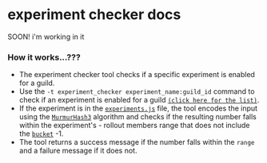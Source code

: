 # experiment checker docs

SOON! i'm working in it


### How it works...??? 
- The experiment checker tool checks if a specific experiment is enabled for a guild.
- Use the `-t experiment_checker experiment_name:guild_id` command to check if an experiment is enabled for a guild [`(click here for the list)`](/list.md). 
- If the experiment is in the [`experiments.js`](/experiments.js) file, the tool encodes the input using the [`MurmurHash3`](https://en.wikipedia.org/wiki/MurmurHash) algorithm and checks if the resulting number falls within the experiment's - rollout members range that does not include the [`bucket`](/buckets.md) -1.
- The tool returns a success message if the number falls within the `range` and a failure message if it does not.

